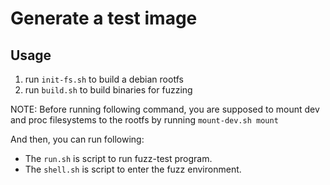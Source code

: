 # Generate a test image


## Usage

1. run `init-fs.sh` to build a debian rootfs
2. run `build.sh` to build binaries for fuzzing

NOTE: Before running following command, you are supposed 
to mount dev and proc filesystems to the rootfs by running
`mount-dev.sh mount`

And then, you can run following:

- The `run.sh` is script to run fuzz-test program.
- The `shell.sh` is script to enter the fuzz environment.
